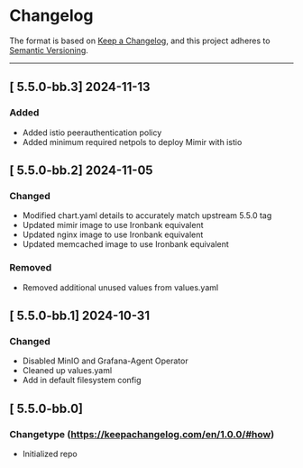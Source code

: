 # Changelog

The format is based on [Keep a Changelog](https://keepachangelog.com/en/1.0.0/), and this project adheres to [Semantic Versioning](https://semver.org/spec/v2.0.0.html).

---

## [ 5.5.0-bb.3] 2024-11-13

### Added

- Added istio peerauthentication policy
- Added minimum required netpols to deploy Mimir with istio

## [ 5.5.0-bb.2] 2024-11-05

### Changed

- Modified chart.yaml details to accurately match upstream 5.5.0 tag
- Updated mimir image to use Ironbank equivalent 
- Updated nginx image to use Ironbank equivalent
- Updated memcached image to use Ironbank equivalent

### Removed

- Removed additional unused values from values.yaml

## [ 5.5.0-bb.1] 2024-10-31

### Changed

- Disabled MinIO and Grafana-Agent Operator
- Cleaned up values.yaml
- Add in default filesystem config

## [ 5.5.0-bb.0]

### Changetype (<https://keepachangelog.com/en/1.0.0/#how>)

- Initialized repo
